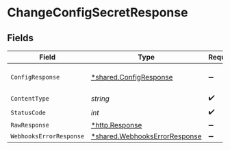 # ChangeConfigSecretResponse


## Fields

| Field                                                                         | Type                                                                          | Required                                                                      | Description                                                                   |
| ----------------------------------------------------------------------------- | ----------------------------------------------------------------------------- | ----------------------------------------------------------------------------- | ----------------------------------------------------------------------------- |
| `ConfigResponse`                                                              | [*shared.ConfigResponse](../../models/shared/configresponse.md)               | :heavy_minus_sign:                                                            | Secret successfully changed.                                                  |
| `ContentType`                                                                 | *string*                                                                      | :heavy_check_mark:                                                            | N/A                                                                           |
| `StatusCode`                                                                  | *int*                                                                         | :heavy_check_mark:                                                            | N/A                                                                           |
| `RawResponse`                                                                 | [*http.Response](https://pkg.go.dev/net/http#Response)                        | :heavy_minus_sign:                                                            | N/A                                                                           |
| `WebhooksErrorResponse`                                                       | [*shared.WebhooksErrorResponse](../../models/shared/webhookserrorresponse.md) | :heavy_minus_sign:                                                            | Error                                                                         |